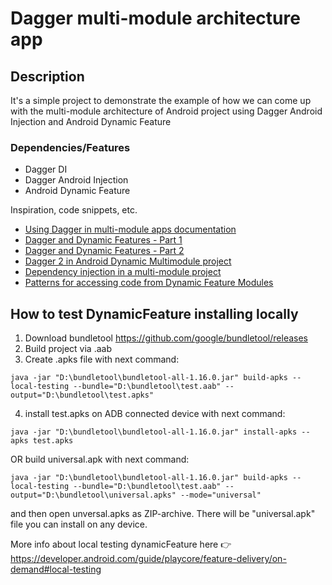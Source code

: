 # Dagger multi-module architecture app



## Description

It's a simple project to demonstrate the example of how we can come up with the multi-module architecture of Android project using Dagger Android Injection and Android Dynamic Feature

### Dependencies/Features

* Dagger DI
* Dagger Android Injection
* Android Dynamic Feature

Inspiration, code snippets, etc.
* [Using Dagger in multi-module apps documentation](https://developer.android.com/training/dependency-injection/dagger-multi-module)
* [Dagger and Dynamic Features - Part 1](https://medium.com/pulselive/everything-they-dont-tell-you-about-instant-apps-problems-with-dagger-android-af5b61f5a419)
* [Dagger and Dynamic Features - Part 2](https://medium.com/pulselive/everything-they-dont-tell-you-about-instant-apps-2-android-manifest-b0b57b78f4b8)
* [Dagger 2 in Android Dynamic Multimodule project](https://medium.com/@skywall/dagger-2-in-android-dynamic-multimodule-project-c90954630615)
* [Dependency injection in a multi-module project](https://medium.com/androiddevelopers/dependency-injection-in-a-multi-module-project-1a09511c14b7)
* [Patterns for accessing code from Dynamic Feature Modules](https://medium.com/androiddevelopers/patterns-for-accessing-code-from-dynamic-feature-modules-7e5dca6f9123)


## How to test DynamicFeature installing locally
1) Download bundletool https://github.com/google/bundletool/releases
2) Build project via .aab
3) Create .apks file with next command: 
```
java -jar "D:\bundletool\bundletool-all-1.16.0.jar" build-apks --local-testing --bundle="D:\bundletool\test.aab" --output="D:\bundletool\test.apks"
```
4) install test.apks on ADB connected device with next command:
```
java -jar "D:\bundletool\bundletool-all-1.16.0.jar" install-apks --apks test.apks
```
OR 
build universal.apk with next command:
```
java -jar "D:\bundletool\bundletool-all-1.16.0.jar" build-apks --local-testing --bundle="D:\bundletool\test.aab" --output="D:\bundletool\universal.apks" --mode="universal"
```
and then open unversal.apks as ZIP-archive. There will be "universal.apk" file you can install on any device. 

More info about local testing dynamicFeature here 👉 https://developer.android.com/guide/playcore/feature-delivery/on-demand#local-testing
